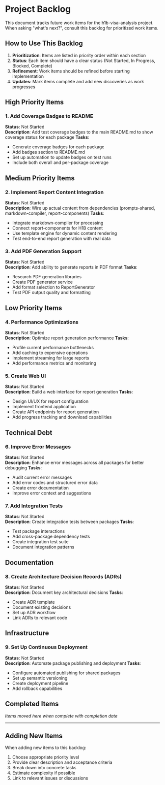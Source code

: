 # Project Backlog

This document tracks future work items for the h1b-visa-analysis project. When asking "what's next?", consult this backlog for prioritized work items.

## How to Use This Backlog

1. **Prioritization**: Items are listed in priority order within each section
2. **Status**: Each item should have a clear status (Not Started, In Progress, Blocked, Complete)
3. **Refinement**: Work items should be refined before starting implementation
4. **Updates**: Mark items complete and add new discoveries as work progresses

## High Priority Items

### 1. Add Coverage Badges to README
**Status**: Not Started  
**Description**: Add test coverage badges to the main README.md to show coverage status for each package
**Tasks**:
- Generate coverage badges for each package
- Add badges section to README.md
- Set up automation to update badges on test runs
- Include both overall and per-package coverage

## Medium Priority Items

### 2. Implement Report Content Integration
**Status**: Not Started  
**Description**: Wire up actual content from dependencies (prompts-shared, markdown-compiler, report-components)
**Tasks**:
- Integrate markdown-compiler for processing
- Connect report-components for H1B content
- Use template engine for dynamic content rendering
- Test end-to-end report generation with real data

### 3. Add PDF Generation Support
**Status**: Not Started  
**Description**: Add ability to generate reports in PDF format
**Tasks**:
- Research PDF generation libraries
- Create PDF generator service
- Add format selection to ReportGenerator
- Test PDF output quality and formatting

## Low Priority Items

### 4. Performance Optimizations
**Status**: Not Started  
**Description**: Optimize report generation performance
**Tasks**:
- Profile current performance bottlenecks
- Add caching to expensive operations
- Implement streaming for large reports
- Add performance metrics and monitoring

### 5. Create Web UI
**Status**: Not Started  
**Description**: Build a web interface for report generation
**Tasks**:
- Design UI/UX for report configuration
- Implement frontend application
- Create API endpoints for report generation
- Add progress tracking and download capabilities

## Technical Debt

### 6. Improve Error Messages
**Status**: Not Started  
**Description**: Enhance error messages across all packages for better debugging
**Tasks**:
- Audit current error messages
- Add error codes and structured error data
- Create error documentation
- Improve error context and suggestions

### 7. Add Integration Tests
**Status**: Not Started  
**Description**: Create integration tests between packages
**Tasks**:
- Test package interactions
- Add cross-package dependency tests
- Create integration test suite
- Document integration patterns

## Documentation

### 8. Create Architecture Decision Records (ADRs)
**Status**: Not Started  
**Description**: Document key architectural decisions
**Tasks**:
- Create ADR template
- Document existing decisions
- Set up ADR workflow
- Link ADRs to relevant code

## Infrastructure

### 9. Set Up Continuous Deployment
**Status**: Not Started  
**Description**: Automate package publishing and deployment
**Tasks**:
- Configure automated publishing for shared packages
- Set up semantic versioning
- Create deployment pipeline
- Add rollback capabilities

## Completed Items

_Items moved here when complete with completion date_

---

## Adding New Items

When adding new items to this backlog:
1. Choose appropriate priority level
2. Provide clear description and acceptance criteria
3. Break down into concrete tasks
4. Estimate complexity if possible
5. Link to relevant issues or discussions
